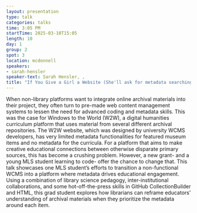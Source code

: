 ```yaml
---
layout: presentation
type: talk
categories: talks
time: 3:05 PM
startTime: 2025-03-10T15:05 
length: 10
day: 1
group: 2
spot: 3
location: mcdonnell
speakers:
- sarah-hensler
speaker-text: Sarah Hensler, , 
title: "If You Give a Girl a Website (She'll ask for metadata searching)"
---
```

When non-library platforms want to integrate online archival materials into their project, they often turn to pre-made web content management systems to lessen the need for advanced coding and metadata skills. This was the case for Windows to the World (W2W), a digital humanities curriculum platform that uses material from several different archival repositories. The W2W website, which was designed by university WCMS developers, has very limited metadata functionalities for featured museum items and no metadata for the curricula. For a platform that aims to make creative educational connections between otherwise disparate primary sources, this has become a crushing problem. However, a new grant- and a young MLS student learning to code- offer the chance to change that. This talk showcases one MLS student’s efforts to transition a non-functional WCMS into a platform where metadata drives educational engagement. Using a combination of library science pedagogy, inter-institutional collaborations, and some hot-off-the-press skills in GitHub CollectionBuilder and HTML, this grad student explores how librarians can reframe educators’ understanding of archival materials when they prioritize the metadata around each item. 
